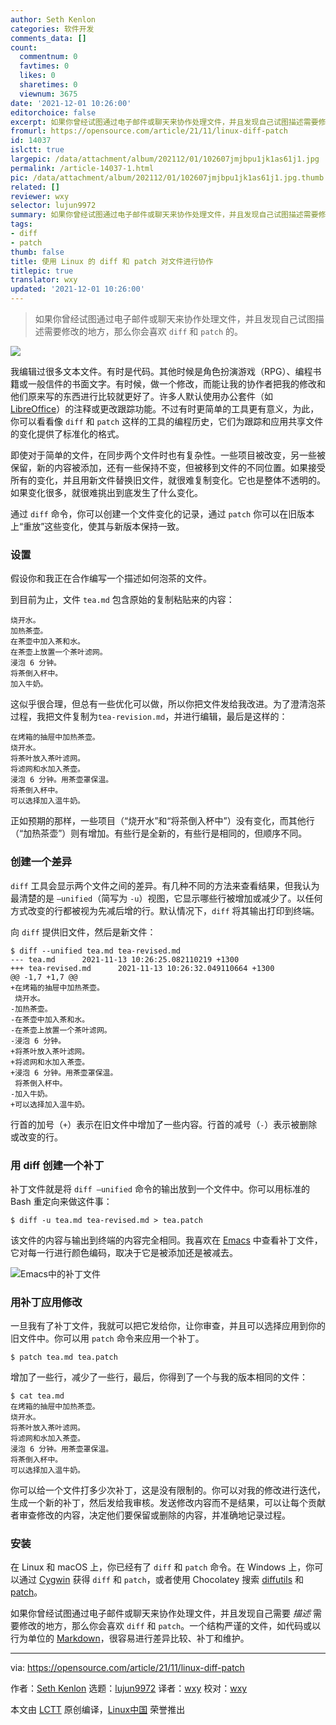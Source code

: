 ```yaml
---
author: Seth Kenlon
categories: 软件开发
comments_data: []
count:
  commentnum: 0
  favtimes: 0
  likes: 0
  sharetimes: 0
  viewnum: 3675
date: '2021-12-01 10:26:00'
editorchoice: false
excerpt: 如果你曾经试图通过电子邮件或聊天来协作处理文件，并且发现自己试图描述需要修改的地方，那么你会喜欢 diff 和 patch 的。
fromurl: https://opensource.com/article/21/11/linux-diff-patch
id: 14037
islctt: true
largepic: /data/attachment/album/202112/01/102607jmjbpu1jk1as61j1.jpg
permalink: /article-14037-1.html
pic: /data/attachment/album/202112/01/102607jmjbpu1jk1as61j1.jpg.thumb.jpg
related: []
reviewer: wxy
selector: lujun9972
summary: 如果你曾经试图通过电子邮件或聊天来协作处理文件，并且发现自己试图描述需要修改的地方，那么你会喜欢 diff 和 patch 的。
tags:
- diff
- patch
thumb: false
title: 使用 Linux 的 diff 和 patch 对文件进行协作
titlepic: true
translator: wxy
updated: '2021-12-01 10:26:00'
---
```



> 
> 如果你曾经试图通过电子邮件或聊天来协作处理文件，并且发现自己试图描述需要修改的地方，那么你会喜欢 `diff` 和 `patch` 的。
> 
> 
> 


![](/data/attachment/album/202112/01/102607jmjbpu1jk1as61j1.jpg)


我编辑过很多文本文件。有时是代码。其他时候是角色扮演游戏（RPG）、编程书籍或一般信件的书面文字。有时候，做一个修改，而能让我的协作者把我的修改和他们原来写的东西进行比较就更好了。许多人默认使用办公套件（如 [LibreOffice](https://opensource.com/article/21/9/libreoffice-tips)）的注释或更改跟踪功能。不过有时更简单的工具更有意义，为此，你可以看看像 `diff` 和 `patch` 这样的工具的编程历史，它们为跟踪和应用共享文件的变化提供了标准化的格式。


即使对于简单的文件，在同步两个文件时也有复杂性。一些项目被改变，另一些被保留，新的内容被添加，还有一些保持不变，但被移到文件的不同位置。如果接受所有的变化，并且用新文件替换旧文件，就很难复制变化。它也是整体不透明的。如果变化很多，就很难挑出到底发生了什么变化。


通过 `diff` 命令，你可以创建一个文件变化的记录，通过 `patch` 你可以在旧版本上“重放”这些变化，使其与新版本保持一致。


### 设置


假设你和我正在合作编写一个描述如何泡茶的文件。


到目前为止，文件 `tea.md` 包含原始的复制粘贴来的内容：



```
烧开水。
加热茶壶。
在茶壶中加入茶和水。
在茶壶上放置一个茶叶滤网。
浸泡 6 分钟。
将茶倒入杯中。
加入牛奶。

```

这似乎很合理，但总有一些优化可以做，所以你把文件发给我改进。为了澄清泡茶过程，我把文件复制为`tea-revision.md`，并进行编辑，最后是这样的：



```
在烤箱的抽屉中加热茶壶。
烧开水。
将茶叶放入茶叶滤网。
将滤网和水加入茶壶。
浸泡 6 分钟。用茶壶罩保温。
将茶倒入杯中。
可以选择加入温牛奶。

```

正如预期的那样，一些项目（“烧开水”和“将茶倒入杯中”）没有变化，而其他行（“加热茶壶”）则有增加。有些行是全新的，有些行是相同的，但顺序不同。


### 创建一个差异


`diff` 工具会显示两个文件之间的差异。有几种不同的方法来查看结果，但我认为最清楚的是 `—unified`（简写为 `-u`）视图，它显示哪些行被增加或减少了。以任何方式改变的行都被视为先减后增的行。默认情况下，`diff` 将其输出打印到终端。


向 `diff` 提供旧文件，然后是新文件：



```
$ diff --unified tea.md tea-revised.md 
--- tea.md      2021-11-13 10:26:25.082110219 +1300
+++ tea-revised.md      2021-11-13 10:26:32.049110664 +1300
@@ -1,7 +1,7 @@
+在烤箱的抽屉中加热茶壶。
 烧开水。
-加热茶壶。
-在茶壶中加入茶和水。
-在茶壶上放置一个茶叶滤网。
-浸泡 6 分钟。
+将茶叶放入茶叶滤网。
+将滤网和水加入茶壶。
+浸泡 6 分钟。用茶壶罩保温。
 将茶倒入杯中。
-加入牛奶。
+可以选择加入温牛奶。

```

行首的加号（`+`）表示在旧文件中增加了一些内容。行首的减号（`-`）表示被删除或改变的行。


### 用 diff 创建一个补丁


补丁文件就是将 `diff —unified` 命令的输出放到一个文件中。你可以用标准的 Bash 重定向来做这件事：



```
$ diff -u tea.md tea-revised.md > tea.patch

```

该文件的内容与输出到终端的内容完全相同。我喜欢在 [Emacs](https://opensource.com/article/20/12/emacs) 中查看补丁文件，它对每一行进行颜色编码，取决于它是被添加还是被减去。


![Emacs中的补丁文件](/data/attachment/album/202112/01/102615lyxryrxdetb3nr6r.jpg "A patch file in Emacs")


### 用补丁应用修改


一旦我有了补丁文件，我就可以把它发给你，让你审查，并且可以选择应用到你的旧文件中。你可以用 `patch` 命令来应用一个补丁。



```
$ patch tea.md tea.patch

```

增加了一些行，减少了一些行，最后，你得到了一个与我的版本相同的文件：



```
$ cat tea.md
在烤箱的抽屉中加热茶壶。
烧开水。
将茶叶放入茶叶滤网。
将滤网和水加入茶壶。
浸泡 6 分钟。用茶壶罩保温。
将茶倒入杯中。
可以选择加入温牛奶。

```

你可以给一个文件打多少次补丁，这是没有限制的。你可以对我的修改进行迭代，生成一个新的补丁，然后发给我审核。发送修改内容而不是结果，可以让每个贡献者审查修改的内容，决定他们要保留或删除的内容，并准确地记录过程。


### 安装


在 Linux 和 macOS 上，你已经有了 `diff` 和 `patch` 命令。在 Windows 上，你可以通过 [Cygwin](https://cygwin.com) 获得 `diff` 和 `patch`，或者使用 Chocolatey 搜索 [diffutils](https://community.chocolatey.org/packages/diffutils) 和 [patch](https://community.chocolatey.org/packages/patch)。


如果你曾经试图通过电子邮件或聊天来协作处理文件，并且发现自己需要 *描述* 需要修改的地方，那么你会喜欢 `diff` 和 `patch`。一个结构严谨的文件，如代码或以行为单位的 [Markdown](https://opensource.com/article/19/9/introduction-markdown)，很容易进行差异比较、补丁和维护。




---


via: <https://opensource.com/article/21/11/linux-diff-patch>


作者：[Seth Kenlon](https://opensource.com/users/seth) 选题：[lujun9972](https://github.com/lujun9972) 译者：[wxy](https://github.com/wxy) 校对：[wxy](https://github.com/wxy)


本文由 [LCTT](https://github.com/LCTT/TranslateProject) 原创编译，[Linux中国](https://linux.cn/) 荣誉推出